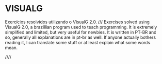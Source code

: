# VISUALG
Exercícios resolvidos utilizando o VisualG 2.0.
///
Exercises solved using VisualG 2.0, a brazillian program used to teach programming. It is extremely simplified and limited, but very useful for newbies. It is written in PT-BR and so, generally all explanations are in pt-br as well. If anyone actually bothers reading it, I can translate some stuff or at least explain what some words mean.


////
